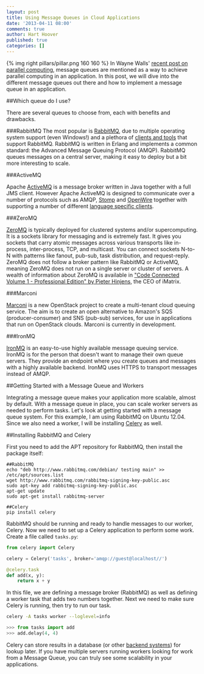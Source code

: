 ```yaml
---
layout: post
title: Using Message Queues in Cloud Applications
date: '2013-04-11 08:00'
comments: true
author: Hart Hoover
published: true
categories: []
---
```

{% img right pillars/pillar.png 160 160 %}
In Wayne Walls' [recent post on parallel computing](http://www.rackspace.com/blog/pillars-of-cloudiness-no-1-parallel-computing/), message queues are mentioned as a way to achieve parallel computing in an application. In this post, we will dive into the different message queues out there and how to implement a message queue in an application.<!-- more -->

##Which queue do I use?

There are several queues to choose from, each with benefits and drawbacks.

###RabbitMQ
The most popular is [RabbitMQ](http://www.rabbitmq.com/), due to multiple operating system support (even Windows!) and a plethora of [clients and tools](http://www.rabbitmq.com/devtools.html) that support RabbitMQ. RabbitMQ is written in Erlang and implements a common standard: the Advanced Message Queuing Protocol (AMQP). RabbitMQ queues messages on a central server, making it easy to deploy but a bit more interesting to scale.

###ActiveMQ

Apache [ActiveMQ](http://activemq.apache.org/) is a message broker written in Java together with a full JMS client. However Apache ActiveMQ is designed to communicate over a number of protocols such as AMQP, [Stomp](http://stomp.github.io/) and [OpenWire](http://activemq.apache.org/openwire-version-2-specification.html) together with supporting a number of different [language specific clients](http://activemq.apache.org/cross-language-clients.html).

###ZeroMQ

[ZeroMQ](http://www.zeromq.org/) is typically deployed for clustered systems and/or supercomputing. It is a sockets library for messaging and is extremely fast. It gives you sockets that carry atomic messages across various transports like in-process, inter-process, TCP, and multicast. You can connect sockets N-to-N with patterns like fanout, pub-sub, task distribution, and request-reply. ZeroMQ does not follow a broker pattern like RabbitMQ or ActiveMQ, meaning ZeroMQ does not run on a single server or cluster of servers. A wealth of information about ZeroMQ is available in ["Code Connected Volume 1 - Professional Edition" by Pieter Hinjens](http://zguide.zeromq.org/page:all), the CEO of iMatrix.

###Marconi

[Marconi](https://wiki.openstack.org/wiki/Marconi) is a new OpenStack project to create a multi-tenant cloud queuing service. The aim is to create an open alternative to Amazon's SQS (producer-consumer) and SNS (pub-sub) services, for use in applications that run on OpenStack clouds. Marconi is currently in development.

###IronMQ

[IronMQ](http://www.iron.io/mq) is an easy-to-use highly available message queuing service. IronMQ is for the person that doesn't want to manage their own queue servers. They provide an endpoint where you create queues and messages with a highly available backend. IronMQ uses HTTPS to transport messages instead of AMQP.

##Getting Started with a Message Queue and Workers

Integrating a message queue makes your application more scalable, almost by default. With a message queue in place, you can scale worker servers as needed to perform tasks. Let's look at getting started with a message queue system. For this example, I am using RabbitMQ on Ubuntu 12.04. Since we also need a worker, I will be installing [Celery](http://celeryproject.org/) as well.

##Installing RabbitMQ and Celery

First you need to add the APT repository for RabbitMQ, then install the package itself:

```
##RabbitMQ
echo "deb http://www.rabbitmq.com/debian/ testing main" >> /etc/apt/sources.list
wget http://www.rabbitmq.com/rabbitmq-signing-key-public.asc
sudo apt-key add rabbitmq-signing-key-public.asc
apt-get update
sudo apt-get install rabbitmq-server

##Celery
pip install celery
```

RabbitMQ should be running and ready to handle messages to our worker, Celery. Now we need to set up a Celery application to perform some work. Create a file called `tasks.py`:

```python
from celery import Celery

celery = Celery('tasks', broker='amqp://guest@localhost//')

@celery.task
def add(x, y):
    return x + y
```

In this file, we are defining a message broker (RabbitMQ) as well as defining a worker task that adds two numbers together. Next we need to make sure Celery is running, then try to run our task.

```bash
celery -A tasks worker --loglevel=info
```

```python
>>> from tasks import add
>>> add.delay(4, 4)
```

Celery can store results in a database (or other [backend systems](http://docs.celeryproject.org/en/latest/userguide/tasks.html#task-result-backends)) for lookup later. If you have multiple servers running workers looking for work from a Message Queue, you can truly see some scalability in your applications.

